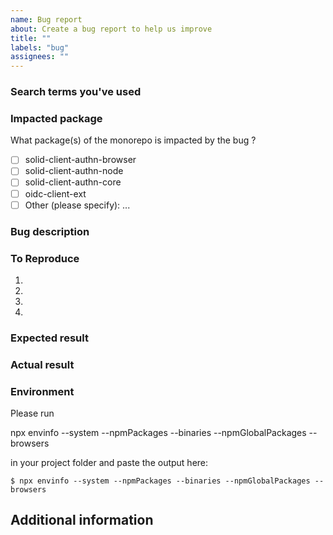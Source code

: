 ```yaml
---
name: Bug report
about: Create a bug report to help us improve
title: ""
labels: "bug"
assignees: ""
---
```


<!-- 
Thank you for reporting an issue.

Please fill in as much of the template below as you're able. Feel free to delete any section you want to skip. 
-->

### Search terms you've used
<!-- What search terms have you used to check whether this bug was already reported? -->

### Impacted package

What package(s) of the monorepo is impacted by the bug ?

- [ ] solid-client-authn-browser
- [ ] solid-client-authn-node
- [ ] solid-client-authn-core
- [ ] oidc-client-ext
- [ ] Other (please specify): ...

### Bug description
<!-- A short description of what the problem is. -->

### To Reproduce
1. 
2. 
3. 
4. 

### Expected result
<!-- A clear and concise description of what you expected to happen -->

### Actual result
<!-- A description of what actually happened -->

### Environment
Please run

  npx envinfo --system --npmPackages --binaries --npmGlobalPackages --browsers

in your project folder and paste the output here:

```
$ npx envinfo --system --npmPackages --binaries --npmGlobalPackages --browsers
```

## Additional information
<!-- Add any other relevant information that might be useful to understand and find a solution to the problem -->
